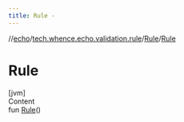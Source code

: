 ```yaml
---
title: Rule -
---
```

//[echo](../../index.md)/[tech.whence.echo.validation.rule](../index.md)/[Rule](index.md)/[Rule](-rule.md)



# Rule  
[jvm]  
Content  
fun [Rule](-rule.md)()  



